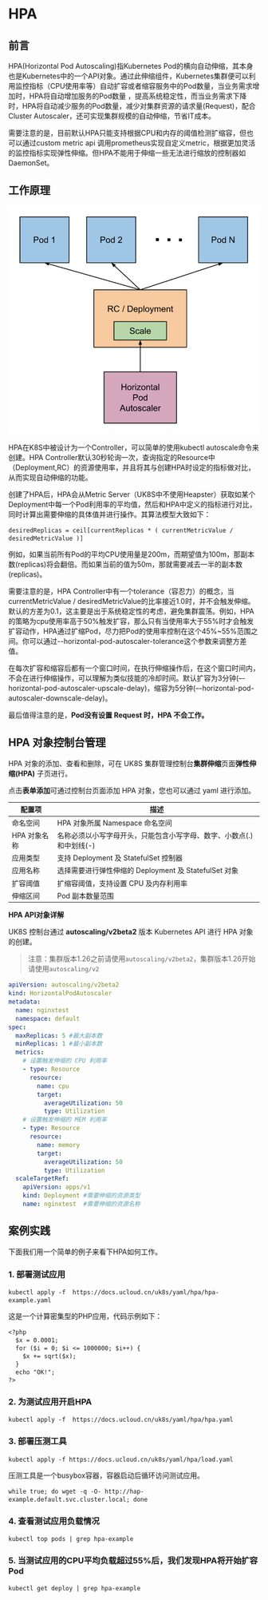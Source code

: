 # HPA

## 前言

HPA(Horizontal Pod Autoscaling)指Kubernetes
Pod的横向自动伸缩，其本身也是Kubernetes中的一个API对象。通过此伸缩组件，Kubernetes集群便可以利用监控指标（CPU使用率等）自动扩容或者缩容服务中的Pod数量，当业务需求增加时，HPA将自动增加服务的Pod数量
，提高系统稳定性，而当业务需求下降时，HPA将自动减少服务的Pod数量，减少对集群资源的请求量(Request)，配合Cluster Autoscaler，还可实现集群规模的自动伸缩，节省IT成本。

需要注意的是，目前默认HPA只能支持根据CPU和内存的阈值检测扩缩容，但也可以通过custom metric api
调用prometheus实现自定义metric，根据更加灵活的监控指标实现弹性伸缩。但HPA不能用于伸缩一些无法进行缩放的控制器如DaemonSet。

## 工作原理

![](/images/administercluster/autoscaling/hpa.png)

HPA在K8S中被设计为一个Controller，可以简单的使用kubectl autoscale命令来创建。HPA
Controller默认30秒轮询一次，查询指定的Resource中（Deployment,RC）的资源使用率，并且将其与创建HPA时设定的指标做对比，从而实现自动伸缩的功能。

创建了HPA后，HPA会从Metric
Server（UK8S中不使用Heapster）获取如某个Deployment中每一个Pod利用率的平均值，然后和HPA中定义的指标进行对比，同时计算出需要伸缩的具体值并进行操作。其算法模型大致如下：

```
desiredReplicas = ceil[currentReplicas * ( currentMetricValue / desiredMetricValue )]
```

例如，如果当前所有Pod的平均CPU使用量是200m，而期望值为100m，那副本数(replicas)将会翻倍。而如果当前的值为50m，那就需要减去一半的副本数(replicas)。

需要注意的是，HPA Controller中有一个tolerance（容忍力）的概念，当currentMetricValue /
desiredMetricValue的比率接近1.0时，并不会触发伸缩。默认的方差为0.1，这主要是出于系统稳定性的考虑，避免集群震荡。例如，HPA的策略为cpu使用率高于50%触发扩容，那么只有当使用率大于55%时才会触发扩容动作，HPA通过扩缩Pod，尽力把Pod的使用率控制在这个45%~55%范围之间。你可以通过--horizontal-pod-autoscaler-tolerance这个参数来调整方差值。

在每次扩容和缩容后都有一个窗口时间，在执行伸缩操作后，在这个窗口时间内，不会在进行伸缩操作，可以理解为类似技能的冷却时间。默认扩容为3分钟(–-horizontal-pod-autoscaler-upscale-delay)，缩容为5分钟(–-horizontal-pod-autoscaler-downscale-delay)。

最后值得注意的是，**Pod没有设置 Request 时，HPA 不会工作。**

## HPA 对象控制台管理

HPA 对象的添加、查看和删除，可在 UK8S 集群管理控制台**集群伸缩**页面**弹性伸缩(HPA)** 子页进行。

点击**表单添加**可通过控制台页面添加 HPA 对象，您也可以通过 yaml 进行添加。

| 配置项      | 描述                                      |
| -------- | --------------------------------------- |
| 命名空间     | HPA 对象所属 Namespace 命名空间                 |
| HPA 对象名称 | 名称必须以小写字母开头，只能包含小写字母、数字、小数点(.)和中划线(-)   |
| 应用类型     | 支持 Deployment 及 StatefulSet 控制器         |
| 应用名称     | 选择需要进行弹性伸缩的 Deployment 及 StatefulSet 对象 |
| 扩容阈值     | 扩缩容阈值，支持设置 CPU 及内存利用率                   |
| 伸缩区间     | Pod 副本数量范围                              |

**HPA API对象详解**

UK8S 控制台通过 **autoscaling/v2beta2** 版本 Kubernetes API 进行 HPA 对象的创建。
> 注意：集群版本1.26之前请使用`autoscaling/v2beta2`，集群版本1.26开始请使用`autoscaling/v2`

```yaml
apiVersion: autoscaling/v2beta2
kind: HorizontalPodAutoscaler
metadata:
  name: nginxtest
  namespace: default
spec:
  maxReplicas: 5 #最大副本数
  minReplicas: 1 #最小副本数
  metrics:
    # 设置触发伸缩的 CPU 利用率
    - type: Resource
      resource:
        name: cpu
        target:
          averageUtilization: 50
          type: Utilization
    # 设置触发伸缩的 MEM 利用率
    - type: Resource
      resource:
        name: memory
        target:
          averageUtilization: 50
          type: Utilization     
  scaleTargetRef:
    apiVersion: apps/v1
    kind: Deployment #需要伸缩的资源类型
    name: nginxtest  #需要伸缩的资源名称
```

## 案例实践

下面我们用一个简单的例子来看下HPA如何工作。

### 1. 部署测试应用

```
kubectl apply -f  https://docs.ucloud.cn/uk8s/yaml/hpa/hpa-example.yaml
```

这是一个计算密集型的PHP应用，代码示例如下：

```
<?php
  $x = 0.0001;
  for ($i = 0; $i <= 1000000; $i++) {
    $x += sqrt($x);
  }
  echo "OK!";
?>
```

### 2. 为测试应用开启HPA

```
kubectl apply -f  https://docs.ucloud.cn/uk8s/yaml/hpa/hpa.yaml
```

### 3. 部署压测工具

```
kubectl apply -f https://docs.ucloud.cn/uk8s/yaml/hpa/load.yaml
```

压测工具是一个busybox容器，容器启动后循环访问测试应用。

```
while true; do wget -q -O- http://hap-example.default.svc.cluster.local; done
```

### 4. 查看测试应用负载情况

```
kubectl top pods | grep hpa-example
```

### 5. 当测试应用的CPU平均负载超过55%后，我们发现HPA将开始扩容Pod

```
kubectl get deploy | grep hpa-example
```
